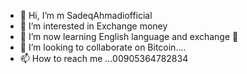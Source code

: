 - 👋 Hi, I’m m SadeqAhmadiofficial
- 👀 I’m interested in Exchange money
- 🌱 I’m now learning English language and exchange 💱
- 💞️ I’m looking to collaborate on Bitcoin....
- 📫 How to reach me ...00905364782834

<!---
MSadeqAhmadiofficial/MSadeqAhmadiofficial is a ✨ special ✨ repository because its `README.md` (this file) appears on your GitHub profile.
You can click the Preview link to take a look at your changes.
--->
